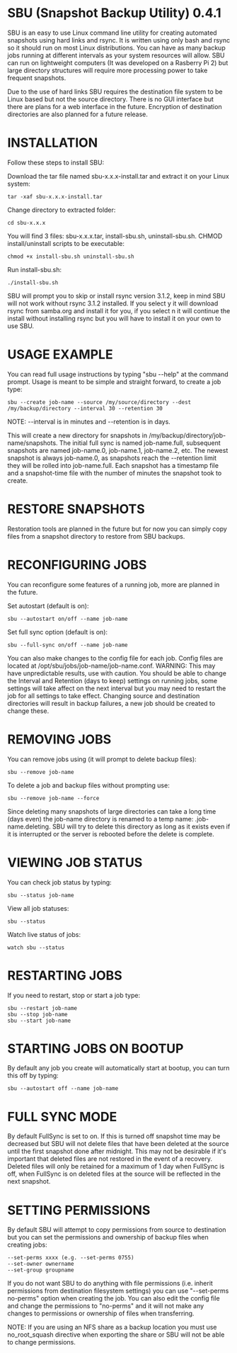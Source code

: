 # SBU (Snapshot Backup Utility) 0.4.1
SBU is an easy to use Linux command line utility for creating automated snapshots using hard links and rsync. It is written using only bash and rsync so it should run on most Linux distributions. You can have as many backup jobs running at different intervals as your system resources will allow. SBU can run on lightweight computers (It was developed on a Rasberry Pi 2) but large directory structures will require more processing power to take frequent snapshots.

Due to the use of hard links SBU requires the destination file system to be Linux based but not the source directory. There is no GUI interface but there are plans for a web interface in the future. Encryption of destination directories are also planned for a future release.

# INSTALLATION
Follow these steps to install SBU:

Download the tar file named sbu-x.x.x-install.tar and extract it on your Linux system:
	
	tar -xaf sbu-x.x.x-install.tar
	
Change directory to extracted folder:

	cd sbu-x.x.x
	
You will find 3 files: sbu-x.x.x.tar, install-sbu.sh, uninstall-sbu.sh. CHMOD install/uninstall scripts to be executable:
	
	chmod +x install-sbu.sh uninstall-sbu.sh

Run install-sbu.sh:
		
	./install-sbu.sh

SBU will prompt you to skip or install rsync version 3.1.2, keep in mind SBU will not work without rsync 3.1.2 installed. If you select y it will download rsync from samba.org and install it for you, if you select n it will continue the install without installing rsync but you will have to install it on your own to use SBU.

# USAGE EXAMPLE
You can read full usage instructions by typing "sbu --help" at the command prompt. Usage is meant to be simple and straight forward, to create a job type: 
	
	sbu --create job-name --source /my/source/directory --dest /my/backup/directory --interval 30 --retention 30

NOTE: --interval is in minutes and --retention is in days.

This will create a new directory for snapshots in /my/backup/directory/job-name/snapshots.
The initial full sync is named job-name.full, subsequent snapshots are named job-name.0, job-name.1, job-name.2, etc. The newest snapshot is always job-name.0, as snapshots reach the --retention limit they will be rolled into job-name.full. Each snapshot has a timestamp file and a snapshot-time file with the number of minutes the snapshot took to create.

# RESTORE SNAPSHOTS
Restoration tools are planned in the future but for now you can simply copy files from a snapshot directory to restore from SBU backups.

# RECONFIGURING JOBS
You can reconfigure some features of a running job, more are planned in the future.

Set autostart (default is on):
	
	sbu --autostart on/off --name job-name
	
Set full sync option (default is on):

	sbu --full-sync on/off --name job-name
		
You can also make changes to the config file for each job. Config files are located at /opt/sbu/jobs/job-name/job-name.conf. WARNING: This may have unpredictable results, use with caution. You should be able to change the Interval and Retention (days to keep) settings on running jobs, some settings will take affect on the next interval but you may need to restart the job for all settings to take effect. Changing source and destination directories will result in backup failures, a new job should be created to change these.

# REMOVING JOBS
You can remove jobs using (it will prompt to delete backup files): 

	sbu --remove job-name
	
To delete a job and backup files without prompting use:

	sbu --remove job-name --force
	
Since deleting many snapshots of large directories can take a long time (days even) the job-name directory is renamed to a temp name: .job-name.deleting. SBU will try to delete this directory as long as it exists even if it is interrupted or the server is rebooted before the delete is complete.

# VIEWING JOB STATUS
You can check job status by typing:

	sbu --status job-name
	
View all job statuses:

	sbu --status
	
Watch live status of jobs:

	watch sbu --status

# RESTARTING JOBS
If you need to restart, stop or start a job type:

	sbu --restart job-name
	sbu --stop job-name
	sbu --start job-name

# STARTING JOBS ON BOOTUP
By default any job you create will automatically start at bootup, you can turn this off by typing: 

	sbu --autostart off --name job-name

# FULL SYNC MODE
By default FullSync is set to on. If this is turned off snapshot time may be decreased but SBU will not delete files that have been deleted at the source until the first snapshot done after midnight. This may not be desirable if it's important that deleted files are not restored in the event of a recovery. Deleted files will only be retained for a maximum of 1 day when FullSync is off, when FullSync is on deleted files at the source will be reflected in the next snapshot.

# SETTING PERMISSIONS
By default SBU will attempt to copy permissions from source to destination but you can set the permissions and ownership of backup files when creating jobs:

	--set-perms xxxx (e.g. --set-perms 0755)
	--set-owner ownername
	--set-group groupname
	
If you do not want SBU to do anything with file permissions (i.e. inherit permissions from destination filesystem settings) you can use "--set-perms no-perms" option when creating the job. You can also edit the config file and change the permissions to "no-perms" and it will not make any changes to permissions or ownership of files when transferring.

NOTE: If you are using an NFS share as a backup location you must use no_root_squash directive when exporting the share or SBU will not be able to change permissions.
